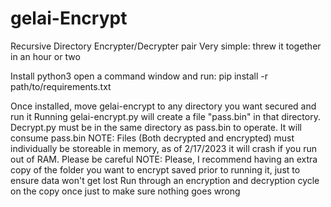 # gelai-Encrypt
Recursive Directory Encrypter/Decrypter pair
Very simple: threw it together in an hour or two

Install python3
open a command window and run:
  pip install -r path/to/requirements.txt
  
 Once installed, move gelai-encrypt to any directory you want secured and run it
 Running gelai-encrypt.py will create a file "pass.bin" in that directory. Decrypt.py must be in the same directory as pass.bin to operate. It will consume pass.bin
    NOTE: Files (Both decrypted and encrypted) must individually be storeable in memory, as of 2/17/2023 it will crash if you run out of RAM. Please be careful
    NOTE: Please, I recommend having an extra copy of the folder you want to encrypt saved prior to running it, just to ensure data won't get lost
          Run through an encryption and decryption cycle on the copy once just to make sure nothing goes wrong
